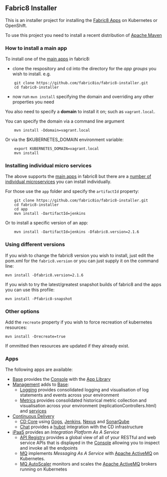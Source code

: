 ## Fabric8 Installer

This is an installer project for installing the [Fabric8 Apps](http://fabric8.io/guide/apps.html) on Kubernetes or OpenShift.

To use this project you need to install a recent distribution of [Apache Maven](http://maven.apache.org/)

### How to install a main app

To install one of the [main apps](http://fabric8.io/guide/fabric8Apps.html) in fabric8:

* clone the respository and cd into the directory for the _app groups_ you wish to install. e.g.

```
    git clone https://github.com/fabric8io/fabric8-installer.git
    cd fabric8-installer
```
    
* now run `mvn install` specifying the domain and overriding any other properties you need

You also need to specify a **domain** to install it on; such as `vagrant.local`.

You can specify the domain via a command line argument

```
    mvn install -Ddomain=vagrant.local
```
  
Or via the $KUBERNETES_DOMAIN environment variable:

```
    export KUBERNETES_DOMAIN=vagrant.local
    mvn install
```  

### Installing individual micro services

The above supports the [main apps](http://fabric8.io/guide/fabric8Apps.html) in fabric8 but there are a [number of individual microservices](https://github.com/fabric8io/quickstarts/tree/master/apps) you can install individually.
 
For those use the `app` folder and specify the `artifactId` property:
 
```
    git clone https://github.com/fabric8io/fabric8-installer.git
    cd fabric8-installer
    cd app
    mvn install -DartifactId=jenkins
```

Or to install a specific version of an app:

```
    mvn install -DartifactId=jenkins -Dfabric8.version=2.1.6
```
 
### Using different versions

If you wish to change the fabric8 version you wish to install, just edit the pom.xml for the `fabric8.version` or you can just supply it on the command line:

    mvn install -Dfabric8.version=2.1.6

If you wish to try the latest/greatest snapshot builds of fabric8 and the apps you can use this profile:

    mvn install -Pfabric8-snapshot

### Other options

Add the `recreate` property if you wish to force recreation of kubernetes resources:

    mvn install -Drecreate=true

If ommitted then resources are updated if they already exist.

### Apps

The following apps are available:

* [Base](base) provides the [Console](http://fabric8.io/guide/console.html) with the [App Library](appLibrary.html) 
* [Management](management) adds to [Base](base):
    * [Logging](logging) provides consolidated logging and visualisation of log statements and events across your environment
    * [Metrics](metrics) provides consolidated historical metric collection and visualisation across your environment
(replicationControllers.html) and [services](http://fabric8.io/guide/services.html)
* [Continuous Delivery](cdelivery)
    * [CD Core](cdelivery-core) using [Gogs](http://gogs.io/), [Jenkins](https://jenkins-ci.org/), [Nexus](http://www.sonatype.org/nexus/) and [SonarQube](http://www.sonarqube.org/)
    * [Chat](http://fabric8.io/guide/chat.html) provides a [hubot](https://hubot.github.com/) integration with the CD infrastructure
* [iPaaS](ipaas) provides an _Integration Platform As A Service_  
    * [API Registry](http://fabric8.io/guide/apiRegistry.html) provides a global view of all of your RESTful and web service APIs that is displayed in the [Console](http://fabric8.io/guide/console.html) allowing you to inspect and invoke all the endpoints
    * [MQ](http://fabric8.io/guide/fabric8MQ.html) implements _Messaging As A Service_ with [Apache ActiveMQ](http://activemq.apache.org/) on Kubernetes.
    * [MQ AutoScaler](http://fabric8.io/guide/fabric8MQAutoScaler.html) monitors and scales the [Apache ActiveMQ](http://activemq.apache.org/) brokers running on Kubernetes
